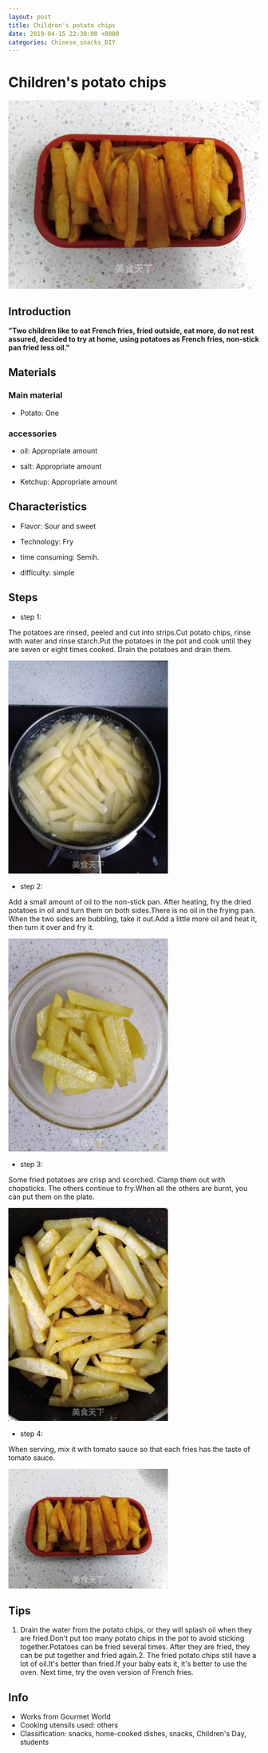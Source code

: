 ```yaml
---
layout: post
title: Children's potato chips
date: 2019-04-15 22:30:00 +0800
categories: Chinese_snacks_DIY
---
```


# Children's potato chips

![Children's potato chips](/img/452845/452845.jpg)

## Introduction

**"Two children like to eat French fries, fried outside, eat more, do not rest assured, decided to try at home, using potatoes as French fries, non-stick pan fried less oil."**

## Materials

### Main material

- Potato: One

### accessories

- oil: Appropriate amount

- salt: Appropriate amount

- Ketchup: Appropriate amount

## Characteristics

- Flavor: Sour and sweet

- Technology: Fry

- time consuming: Semih.

- difficulty: simple

## Steps

- step 1:

The potatoes are rinsed, peeled and cut into strips.Cut potato chips, rinse with water and rinse starch.Put the potatoes in the pot and cook until they are seven or eight times cooked. Drain the potatoes and drain them.

![step 1](/img/452845/1.jpg)

- step 2:

Add a small amount of oil to the non-stick pan. After heating, fry the dried potatoes in oil and turn them on both sides.There is no oil in the frying pan. When the two sides are bubbling, take it out.Add a little more oil and heat it, then turn it over and fry it.

![step 2](/img/452845/2.jpg)

- step 3:

Some fried potatoes are crisp and scorched. Clamp them out with chopsticks. The others continue to fry.When all the others are burnt, you can put them on the plate.

![step 3](/img/452845/3.jpg)

- step 4:

When serving, mix it with tomato sauce so that each fries has the taste of tomato sauce.

![step 4](/img/452845/4.jpg)

## Tips

1. Drain the water from the potato chips, or they will splash oil when they are fried.Don't put too many potato chips in the pot to avoid sticking together.Potatoes can be fried several times. After they are fried, they can be put together and fried again.2. The fried potato chips still have a lot of oil.It's better than fried.If your baby eats it, it's better to use the oven. Next time, try the oven version of French fries.

## Info

- Works from Gourmet World
- Cooking utensils used: others
- Classification: snacks, home-cooked dishes, snacks, Children's Day, students
